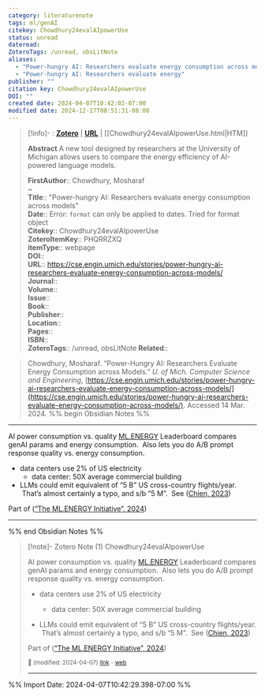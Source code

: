 ```yaml
---
category: literaturenote
tags: ml/genAI
citekey: Chowdhury24evalAIpowerUse
status: unread
dateread: 
ZoteroTags: /unread, obsLitNote
aliases:
  - "Power-hungry AI: Researchers evaluate energy consumption across models"
  - "Power-hungry AI: Researchers evaluate energy"
publisher: ""
citation key: Chowdhury24evalAIpowerUse
DOI: ""
created date: 2024-04-07T10:42:02-07:00
modified date: 2024-12-17T08:51:31-08:00
---
```


> [!info]- : [**Zotero**](zotero://select/library/items/PHQRRZXQ)   | [**URL**](https://cse.engin.umich.edu/stories/power-hungry-ai-researchers-evaluate-energy-consumption-across-models/) | [[Chowdhury24evalAIpowerUse.html|HTM]]
>
> 
> **Abstract**
> A new tool designed by researchers at the University of Michigan allows users to compare the energy efficiency of AI-powered language models.
> 
> 
> **FirstAuthor**:: Chowdhury, Mosharaf  
~    
> **Title**:: "Power-hungry AI: Researchers evaluate energy consumption across models"  
> **Date**:: Error: `format` can only be applied to dates. Tried for format object  
> **Citekey**:: Chowdhury24evalAIpowerUse  
> **ZoteroItemKey**:: PHQRRZXQ  
> **itemType**:: webpage  
> **DOI**::   
> **URL**:: https://cse.engin.umich.edu/stories/power-hungry-ai-researchers-evaluate-energy-consumption-across-models/  
> **Journal**::   
> **Volume**::   
> **Issue**::   
> **Book**::   
> **Publisher**::   
> **Location**::    
> **Pages**::   
> **ISBN**::   
> **ZoteroTags**:: /unread, obsLitNote
>**Related**:: 

> Chowdhury, Mosharaf. “Power-Hungry AI: Researchers Evaluate Energy Consumption across Models.” _U. of Mich. Computer Science and Engineering_, [https://cse.engin.umich.edu/stories/power-hungry-ai-researchers-evaluate-energy-consumption-across-models/](https://cse.engin.umich.edu/stories/power-hungry-ai-researchers-evaluate-energy-consumption-across-models/). Accessed 14 Mar. 2024.
%% begin Obsidian Notes %%
___
AI power consumption vs. quality [ML.ENERGY](https://ml.energy/) Leaderboard compares genAI params and energy consumption.  Also lets you do A/B prompt response quality vs. energy consumption.

- data centers use 2% of US electricity
    - data center: 50X average commercial building
- LLMs could emit equivalent of “5 B” US cross-country flights/year.  That’s almost certainly a typo, and s/b “5 M”.  See ([Chien, 2023](zotero://select/library/items/22VXEBMW))

Part of ([“The ML.ENERGY Initiative”, 2024](zotero://select/library/items/REGLAGKW))
___
%% end Obsidian Notes %%

> [!note]- Zotero Note (1)
> Chowdhury24evalAIpowerUse
> 
> AI power consumption vs. quality [ML.ENERGY](https://ml.energy/) Leaderboard compares genAI params and energy consumption.  Also lets you do A/B prompt response quality vs. energy consumption.
> 
> - data centers use 2% of US electricity
>     
>     - data center: 50X average commercial building
> - LLMs could emit equivalent of “5 B” US cross-country flights/year.  That’s almost certainly a typo, and s/b “5 M”.  See ([Chien, 2023](zotero://select/library/items/22VXEBMW))
> 
> Part of ([“The ML.ENERGY Initiative”, 2024](zotero://select/library/items/REGLAGKW))
> 
> <small>📝️ (modified: 2024-04-07) [link](zotero://select/library/items/U4QELBC8) - [web](http://zotero.org/users/60638/items/U4QELBC8)</small>
>  
> ---




%% Import Date: 2024-04-07T10:42:29.398-07:00 %%
